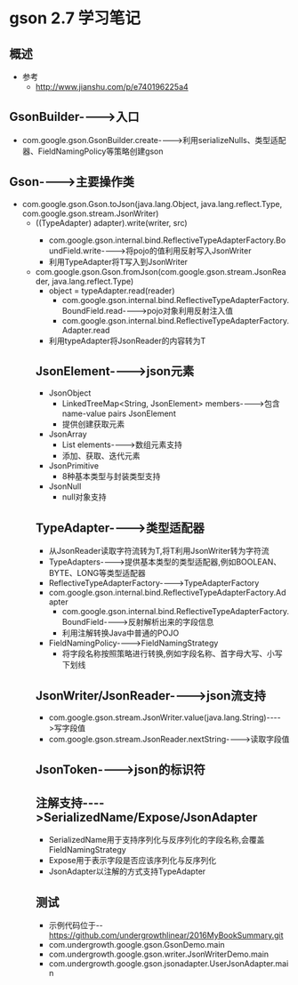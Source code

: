 # gson 2.7 学习笔记
## 概述
- 参考
  - http://www.jianshu.com/p/e740196225a4
## GsonBuilder---->入口
- com.google.gson.GsonBuilder.create---->利用serializeNulls、类型适配器、FieldNamingPolicy等策略创建gson
## Gson---->主要操作类
- com.google.gson.Gson.toJson(java.lang.Object, java.lang.reflect.Type, com.google.gson.stream.JsonWriter)
    - ((TypeAdapter<Object>) adapter).write(writer, src)
        - com.google.gson.internal.bind.ReflectiveTypeAdapterFactory.BoundField.write---->将pojo的值利用反射写入JsonWriter
        - 利用TypeAdapter将T写入到JsonWriter
    - com.google.gson.Gson.fromJson(com.google.gson.stream.JsonReader, java.lang.reflect.Type)
        - object = typeAdapter.read(reader)
            - com.google.gson.internal.bind.ReflectiveTypeAdapterFactory.BoundField.read---->pojo对象利用反射注入值
            - com.google.gson.internal.bind.ReflectiveTypeAdapterFactory.Adapter.read
        - 利用typeAdapter将JsonReader的内容转为T
## JsonElement---->json元素
- JsonObject
    - LinkedTreeMap<String, JsonElement> members---->包含name-value pairs JsonElement
    - 提供创建获取元素
- JsonArray
    - List<JsonElement> elements---->数组元素支持
    - 添加、获取、迭代元素
- JsonPrimitive
    - 8种基本类型与封装类型支持
- JsonNull
    - null对象支持
## TypeAdapter---->类型适配器
- 从JsonReader读取字符流转为T,将T利用JsonWriter转为字符流
- TypeAdapters---->提供基本类型的类型适配器,例如BOOLEAN、BYTE、LONG等类型适配器
- ReflectiveTypeAdapterFactory---->TypeAdapterFactory
- com.google.gson.internal.bind.ReflectiveTypeAdapterFactory.Adapter
    - com.google.gson.internal.bind.ReflectiveTypeAdapterFactory.BoundField---->反射解析出来的字段信息
    - 利用注解转换Java中普通的POJO
- FieldNamingPolicy---->FieldNamingStrategy
    - 将字段名称按照策略进行转换,例如字段名称、首字母大写、小写下划线
## JsonWriter/JsonReader---->json流支持
- com.google.gson.stream.JsonWriter.value(java.lang.String)---->写字段值
- com.google.gson.stream.JsonReader.nextString---->读取字段值
## JsonToken---->json的标识符
## 注解支持---->SerializedName/Expose/JsonAdapter
- SerializedName用于支持序列化与反序列化的字段名称,会覆盖FieldNamingStrategy
- Expose用于表示字段是否应该序列化与反序列化
- JsonAdapter以注解的方式支持TypeAdapter
## 测试
- 示例代码位于-- https://github.com/undergrowthlinear/2016MyBookSummary.git
- com.undergrowth.google.gson.GsonDemo.main
- com.undergrowth.google.gson.writer.JsonWriterDemo.main
- com.undergrowth.google.gson.jsonadapter.UserJsonAdapter.main